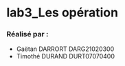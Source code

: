 # lab3_Les opération

 ### Réalisé par :
 - Gaëtan DARRORT DARG21020300
 - Timothé DURAND DURT07070400